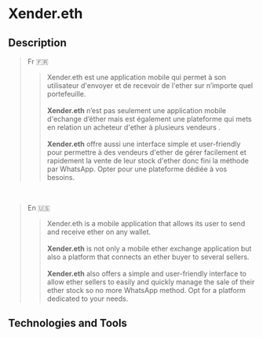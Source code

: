 # Xender.eth

## Description

>Fr 🇫🇷
>
>> Xender.eth est une application mobile qui permet à son utilisateur d'envoyer et de recevoir de l'ether sur n’importe quel portefeuille.<br><br>
 **Xender.eth** n’est pas seulement une application mobile d'echange d’éther mais  est également une plateforme qui mets en relation un acheteur d'ether à plusieurs vendeurs . <br><br>**Xender.eth** offre aussi une interface simple et user-friendly pour permettre à des vendeurs d'ether de gérer facilement et rapidement la vente de leur stock d'ether donc fini la méthode par WhatsApp. Opter pour une plateforme dédiée à vos besoins.

<br>

>En 🇺🇸
>
>> Xender.eth is a mobile application that allows its user to send and receive ether on any wallet. <br><br>**Xender.eth** is not only a mobile ether exchange application but also a platform that connects an ether buyer to several sellers.<br><br> **Xender.eth** also offers a simple and user-friendly interface to allow ether sellers to easily and quickly manage the sale of their ether stock so no more WhatsApp method. Opt for a platform dedicated to your needs.

## Technologies and Tools